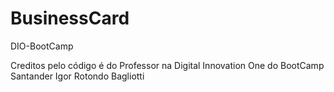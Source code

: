 # BusinessCard
DIO-BootCamp

Creditos pelo código é do Professor na Digital Innovation One do BootCamp Santander
Igor Rotondo Bagliotti
